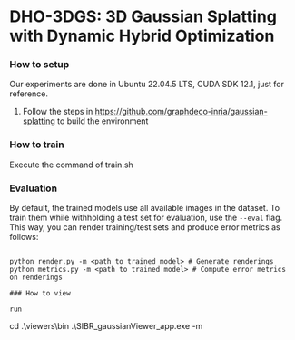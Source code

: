 # DHO-3DGS: 3D Gaussian Splatting with Dynamic Hybrid Optimization

### How to setup 

Our experiments are done in Ubuntu 22.04.5 LTS, CUDA SDK 12.1, just for reference.

1. Follow the steps in https://github.com/graphdeco-inria/gaussian-splatting to build the environment

### How to train

Execute the command of train.sh

### Evaluation
By default, the trained models use all available images in the dataset. To train them while withholding a test set for evaluation, use the ```--eval``` flag. This way, you can render training/test sets and produce error metrics as follows:
```shell

python render.py -m <path to trained model> # Generate renderings
python metrics.py -m <path to trained model> # Compute error metrics on renderings

### How to view

run

```
cd .\viewers\bin
.\SIBR_gaussianViewer_app.exe -m <PATH-to-output>
```
